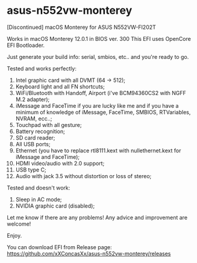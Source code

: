 # asus-n552vw-monterey
[Discontinued] macOS Monterey for ASUS N552VW-FI202T

Works in macOS Monterey 12.0.1 in BIOS ver. 300
This EFI uses OpenCore EFI Bootloader.

Just generate your build info: serial, smbios, etc.. and you're ready to go.

Tested and works perfectly:

1. Intel graphic card with all DVMT (64 -> 512);
2. Keyboard light and all FN shortcuts;
3. WiFi/Bluetooth with Handoff, Airport (i've BCM94360CS2 with NGFF M.2 adapter);
4. iMessage and FaceTime if you are lucky like me and if you have a minimum of knowledge of iMessage, FaceTime, SMBIOS, RTVariables, NVRAM, ecc..;
5. Touchpad with all gesture;
6. Battery recognition;
7. SD card reader;
8. All USB ports;
9. Ethernet (you have to replace rtl8111.kext with nullethernet.kext for iMessage and FaceTime);
10. HDMI video/audio with 2.0 support;
11. USB type C;
12. Audio with jack 3.5 without distortion or loss of stereo;

Tested and doesn't work:

1. Sleep in AC mode;
2. NVIDIA graphic card (disabled);

Let me know if there are any problems!
Any advice and improvement are welcome!

Enjoy.

You can download EFI from Release page: https://github.com/xXConcasXx/asus-n552vw-monterey/releases
